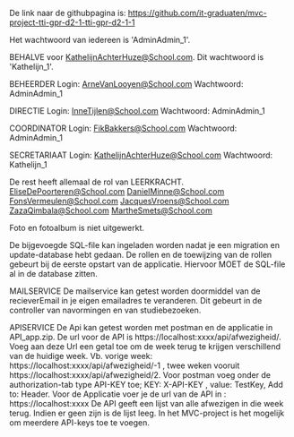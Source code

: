 De link naar de githubpagina is: https://github.com/it-graduaten/mvc-project-tti-gpr-d2-1-tti-gpr-d2-1-1

Het wachtwoord van iedereen is 'AdminAdmin_1'.

BEHALVE voor KathelijnAchterHuze@School.com. Dit wachtwoord is 'Kathelijn_1'.

BEHEERDER
Login: ArneVanLooyen@School.com
Wachtwoord: AdminAdmin_1

DIRECTIE
Login: InneTijlen@School.com
Wachtwoord: AdminAdmin_1

COORDINATOR
Login: FikBakkers@School.com
Wachtwoord: AdminAdmin_1

SECRETARIAAT
Login: KathelijnAchterHuze@School.com
Wachtwoord: Kathelijn_1

De rest heeft allemaal de rol van LEERKRACHT.
EliseDePoorteren@School.com
DanielMinne@School.com
FonsVermeulen@School.com
JacquesVroens@School.com
ZazaQimbala@School.com
MartheSmets@School.com

Foto en fotoalbum is niet uitgewerkt.

De bijgevoegde SQL-file kan ingeladen worden nadat je een migration en update-database hebt gedaan. De rollen en de toewijzing van de rollen gebeurt bij de eerste opstart van de applicatie. Hiervoor MOET de SQL-file al in de database zitten.

MAILSERVICE
De mailservice kan getest worden doormiddel van de recieverEmail in je eigen emailadres te veranderen. Dit gebeurt in de controller van navormingen en van studiebezoeken.

APISERVICE
De Api kan getest worden met postman en de applicatie in API_app.zip. De url voor de API is https://localhost:xxxx/api/afwezigheid/. Voeg aan deze Url een getal toe om de week terug te krijgen verschillend van de huidige week. Vb. vorige week: https://localhost:xxxx/api/afwezigheid/-1 , twee weken vooruit https://localhost:xxxx/api/afwezigheid/2.
Voor postman voeg onder de authorization-tab type API-KEY toe; KEY: X-API-KEY , value: TestKey, Add to: Header.
Voor de Applicatie voer je de url van de API in : https://localhost:xxxx
De API geeft een lijst van alle afwezigen in die week terug. Indien er geen zijn is de lijst leeg.
In het MVC-project is het mogelijk om meerdere API-keys toe te voegen.


